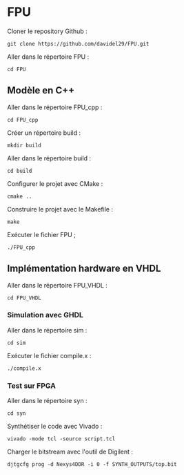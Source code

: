 # FPU
Cloner le repository Github :
```shel
git clone https://github.com/davidel29/FPU.git
```
Aller dans le répertoire FPU :
```shel
cd FPU
```
## Modèle en C++
Aller dans le répertoire FPU_cpp :
```shel
cd FPU_cpp
```
Créer un répertoire build :
```shel
mkdir build
```
Aller dans le répertoire build :
```shel
cd build
```
Configurer le projet avec CMake :
```shel
cmake ..
```
Construire le projet avec le Makefile :
```shel
make
```
Exécuter le fichier FPU ;
```shel
./FPU_cpp
```
## Implémentation hardware en VHDL
Aller dans le répertoire FPU_VHDL :
```shel
cd FPU_VHDL
```
### Simulation avec GHDL
Aller dans le répertoire sim :
```shel
cd sim
```
Exécuter le fichier compile.x :
```shel
./compile.x
```
### Test sur FPGA
Aller dans le répertoire syn :
```shel
cd syn
```
Synthétiser le code avec Vivado :
```shel
vivado -mode tcl -source script.tcl
```
Charger le bitstream avec l'outil de Digilent :
```shel
djtgcfg prog -d Nexys4DDR -i 0 -f SYNTH_OUTPUTS/top.bit
```
